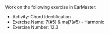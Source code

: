 Work on the following exercise in EarMaster:
- Activity: Chord Identification
- Exercise Name: 7(#5) & maj7(#5) - Harmonic
- Exercise Number: 12.3
